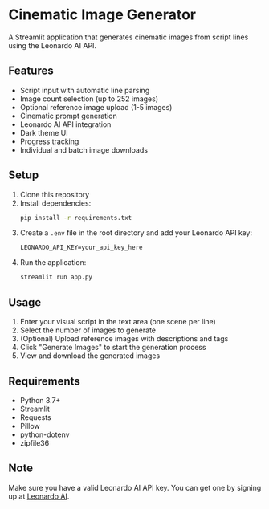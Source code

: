 # Cinematic Image Generator

A Streamlit application that generates cinematic images from script lines using the Leonardo AI API.

## Features

- Script input with automatic line parsing
- Image count selection (up to 252 images)
- Optional reference image upload (1-5 images)
- Cinematic prompt generation
- Leonardo AI API integration
- Dark theme UI
- Progress tracking
- Individual and batch image downloads

## Setup

1. Clone this repository
2. Install dependencies:
   ```bash
   pip install -r requirements.txt
   ```
3. Create a `.env` file in the root directory and add your Leonardo API key:
   ```
   LEONARDO_API_KEY=your_api_key_here
   ```
4. Run the application:
   ```bash
   streamlit run app.py
   ```

## Usage

1. Enter your visual script in the text area (one scene per line)
2. Select the number of images to generate
3. (Optional) Upload reference images with descriptions and tags
4. Click "Generate Images" to start the generation process
5. View and download the generated images

## Requirements

- Python 3.7+
- Streamlit
- Requests
- Pillow
- python-dotenv
- zipfile36

## Note

Make sure you have a valid Leonardo AI API key. You can get one by signing up at [Leonardo AI](https://leonardo.ai/). 